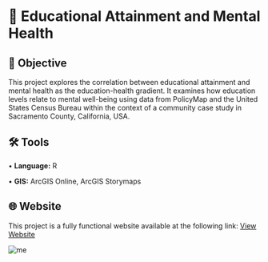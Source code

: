 # 🧠 Educational Attainment and Mental Health
## 🎯 Objective <br>
This project explores the correlation between educational attainment and mental health as the education-health gradient. It examines how education levels relate to mental well-being using data from PolicyMap and the United States Census Bureau within the context of a community case study in Sacramento County, California, USA. <p>
## 🛠️ Tools <br>
• <b>Language:</b> R <p>
• <b>GIS:</b> ArcGIS Online, ArcGIS Storymaps <p>
## 🌐 Website <br>
This project is a fully functional website available at the following link: [View Website](https://arcg.is/0LeCqz) <p>
![me](https://github.com/redefiningvicky/Educational-Attainment-and-Mental-Health/blob/8c52c253a6ff26ea8453f4b4261f23e7a71a1154/Educational_Attainment_and_Mental_Health.gif)

